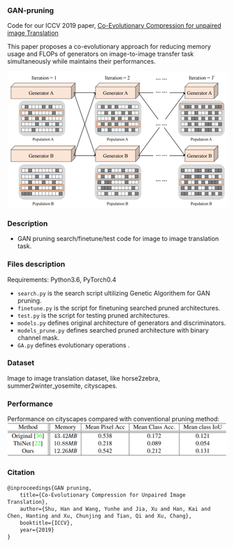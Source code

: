 ### GAN-pruning
Code for our ICCV 2019 paper, [Co-Evolutionary Compression for unpaired image Translation](https://arxiv.org/abs/1907.10804)

This paper proposes a co-evolutionary approach for reducing memory usage and FLOPs of generators on image-to-image transfer task simultaneously while maintains their performances.

<p align="center">
<img src="GAN-Pruning/fig/framework.PNG" width="600">
</p>

### Description
- GAN pruning search/finetune/test code for image to image translation task.

### Files description
Requirements: Python3.6, PyTorch0.4

- `search.py` is the search script ultilizing Genetic Algorithem for GAN pruning.
- `finetune.py` is the script for finetuning searched pruned architectures.
- `test.py` is the script for testing pruned architectures.
- `models.py` defines original architecture of generators and discriminators.
- `models_prune.py` defines searched pruned architecture with binary channel mask.
- `GA.py` defines evolutionary operations .

### Dataset
Image to image translation dataset, like horse2zebra, summer2winter_yosemite, cityscapes.  

### Performance
Performance on cityscapes compared with conventional pruning method:
<img src="GAN-Pruning/fig/FCN.PNG" width="600">
</p>

### Citation
	@inproceedings{GAN pruning,
		title={Co-Evolutionary Compression for Unpaired Image Translation},
		author={Shu, Han and Wang, Yunhe and Jia, Xu and Han, Kai and Chen, Hanting and Xu, Chunjing and Tian, Qi and Xu, Chang},
		booktitle={ICCV},
		year={2019}
	}
